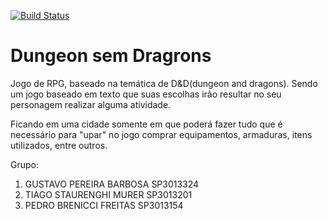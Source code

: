 [![Build Status](https://travis-ci.com/guga72/Dungeons_sem_Dragons.svg?branch=master)](https://travis-ci.com/guga72/Dungeons_sem_Dragons)
<br>
<h1>Dungeon sem Dragrons</h1>
<p>Jogo de RPG, baseado na temática de D&D(dungeon and dragons). Sendo um jogo baseado em texto que suas escolhas irão resultar no seu personagem realizar alguma atividade.</p>
<p>Ficando em uma cidade somente em que poderá fazer tudo que é necessário para "upar" no jogo comprar equipamentos, armaduras, itens utilizados, entre outros.</p>
Grupo:
<ol>
<li>GUSTAVO PEREIRA BARBOSA SP3013324</li>
<li>TIAGO STAURENGHI MURER SP3013201</li>
<li>PEDRO BRENICCI FREITAS SP3013154</li>
</ol>
